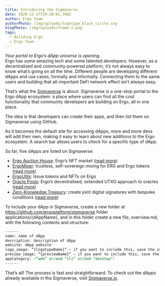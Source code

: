 ```yaml
---
title: Introducing the Sigmaverse
date: 2020-12-27T20:20:01.390Z
author: Ergo Team
authorPhoto: /img/uploads/logotype_black_circle.svg
blogPhoto: /img/uploads/frame-1.png
tags:
  - Building Ergo
  - Ergo Team
---
```

*Your portal to Ergo’s dApp universe is opening.*\
Ergo has some amazing tech and some talented developers. However, as a decentralised and community-powered platform, it’s not always easy to know what’s going on all the time. Different people are developing different dApps and use cases, formally and informally. Connecting them to the same users and building that all-important DeFi network effect isn’t always easy.

That’s what the [Sigmaverse](http://sigmaverse.io/) is about. Sigmaverse is a one-stop portal to the Ergo dApp ecosystem: a place where users can find all the cool functionality that community developers are building on Ergo, all in one place.

The idea is that developers can create their apps, and then list them on Sigmaverse using GitHub.

As it becomes the default site for accessing dApps, more and more devs will add their own, making it easy to learn about new additions to the Ergo ecosystem. A search bar allows users to check for a specific type of dApp.

So far, five dApps are listed on Sigmaverse:

* [Ergo Auction House](https://ergoauctions.org/): Ergo’s NFT market ([read more](https://ergoplatform.org/en/blog/2020-10-16-announcing-the-auction-house-nft-marketplace-on-ergo/))
* [ErgoMixer](https://github.com/ergoMixer/ergoMixBack): trustless, self-sovereign mixing for ERG and Ergo tokens ([read more](https://ergoplatform.org/en/blog/2020_03_20_ergo_mixer/))
* [ErgoUtils](https://ergoutils.org/): Issue tokens and NFTs on Ergo 
* [Oracle Pools](https://explorer.ergoplatform.com/en/oracle-pools-list): Ergo’s decentralised, extended UTXO approach to oracles ([read more](https://ergoplatform.org/en/blog/2020-08-31-ergos-oracle-pools-and-what-they-mean-for-the-ecosystem/))
* [Zero-Knowledge Treasury](https://github.com/anon-real/DistributedSigsServer): create joint digital signatures with bespoke conditions ([read more](https://ergoplatform.org/en/blog/2020-09-04-announcing-the-zk-treasury-on-ergo/))

To include your dApp in Sigmaverse, create a new folder at https://github.com/ergoplatform/sigmaverse folder applications/{dAppName}, and in this folder create a new file, overview.md, with the following contents and structure:

```markdown
------
name: name of dApp
description: description of dApp
website: dApp website
logo_image: “{logotypeName}” – if you want to include this, save the image at applications/{dAppName}/{logotypeName}
preview_image: “{previewName}” – if you want to include this, save the image at applications/{dAppName}/{previewName}
appCategory: [“web” or/and “cli” or/and “desktop”]
------
```

That’s all! The process is fast and straightforward. To check out the dApps already available in the Sigmaverse, visit [Sigmaverse.io](http://sigmaverse.io/).